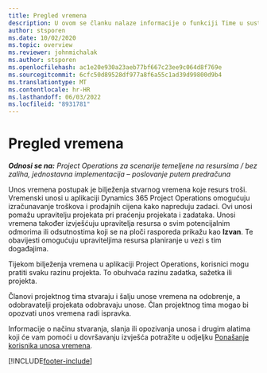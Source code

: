 ```yaml
---
title: Pregled vremena
description: U ovom se članku nalaze informacije o funkciji Time u sustavu Dynamics 365 Project Operations.
author: stsporen
ms.date: 10/02/2020
ms.topic: overview
ms.reviewer: johnmichalak
ms.author: stsporen
ms.openlocfilehash: ac1e20e930a23aeb77bf667c23ee9c064d8f769e
ms.sourcegitcommit: 6cfc50d89528df977a8f6a55c1ad39d99800d9b4
ms.translationtype: MT
ms.contentlocale: hr-HR
ms.lasthandoff: 06/03/2022
ms.locfileid: "8931781"
---
```

# <a name="time-overview"></a>Pregled vremena

_**Odnosi se na:** Project Operations za scenarije temeljene na resursima / bez zaliha, jednostavna implementacija – poslovanje putem predračuna_

Unos vremena postupak je bilježenja stvarnog vremena koje resurs troši. Vremenski unosi u aplikaciji Dynamics 365 Project Operations omogućuju izračunavanje troškova i prodajnih cijena kako napreduju zadaci. Ovi unosi pomažu upravitelju projekata pri praćenju projekata i zadataka. Unosi vremena također izvješćuju upravitelja resursa o svim potencijalnim odmorima ili odsutnostima koji se na ploči rasporeda prikažu kao **Izvan**. Te obavijesti omogućuju upraviteljima resursa planiranje u vezi s tim događajima.

Tijekom bilježenja vremena u aplikaciji Project Operations, korisnici mogu pratiti svaku razinu projekta. To obuhvaća razinu zadatka, sažetka ili projekta.

Članovi projektnog tima stvaraju i šalju unose vremena na odobrenje, a odobravatelji projekata odobravaju unose. Član projektnog tima mogao bi opozvati unos vremena radi ispravka.

Informacije o načinu stvaranja, slanja ili opozivanja unosa i drugim alatima koji će vam pomoći u dovršavanju izvješća potražite u odjeljku [Ponašanje korisnika unosa vremena](ui-behavior-time.md).



[!INCLUDE[footer-include](../includes/footer-banner.md)]